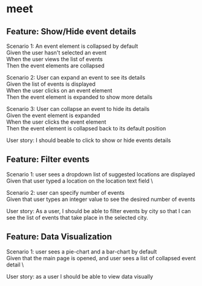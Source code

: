 # meet

## Feature: Show/Hide event details

  Scenario 1: An event element is collapsed by default \
      Given the user hasn't selected an event \
      When the user views the list of events \
      Then the event elements are collapsed 
   
  Scenario 2: User can expand an event to see its details \
     Given the list of events is displayed \
When the user clicks on an event element \
Then the event element is expanded to show more details
     
  Scenario 3: User can collapse an event to hide its details \
     Given the event element is expanded \
When the user clicks the event element \
Then the event element is collapsed back to its default position
     
  User story:  I should beable to click to show or hide events details

## Feature: Filter events 

  Scenario 1: user sees a dropdown list of suggested locations are displayed \
     Given that user typed a location on the location text field \
     
  Scenario 2: user can specify number of events \
    Given that user types an integer value to see the desired number of events 
     
  User story: As a user, 
  I should be able to filter events by city 
  so that I can see the list of events that take place in the selected city.
    

## Feature: Data Visualization 

  Scenario 1: user sees a pie-chart and a bar-chart by default \
     Given that the main page is opened, and user sees a list of collapsed event detail \
     
  User story: as a user I should be able to view data visually 
